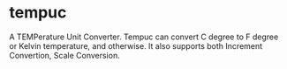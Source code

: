 # tempuc
A TEMPerature Unit Converter. Tempuc can convert C degree to F degree or Kelvin temperature, and otherwise. It also supports both Increment Convertion, Scale Conversion.
